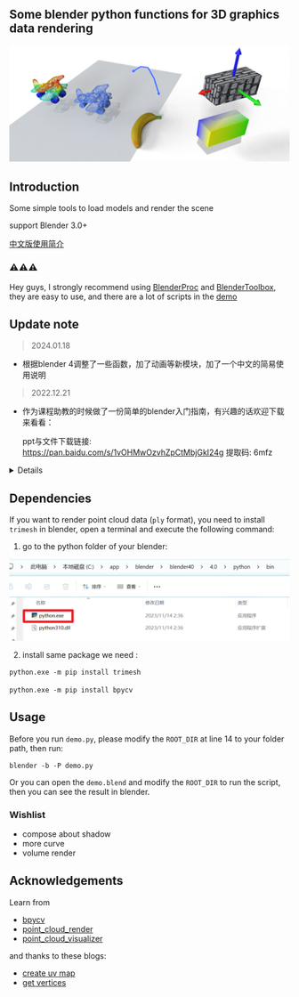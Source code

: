 ## Some blender python functions for 3D graphics data rendering

![demo](./doc/images/page.png)


## Introduction
Some simple tools to load models and render the scene

support Blender 3.0+

[中文版使用简介](./doc/how_to_use.md)

### ⚠️⚠️⚠️ 
Hey guys, I strongly recommend using [BlenderProc](https://github.com/DLR-RM/BlenderProc/tree/main) and [BlenderToolbox](https://github.com/HTDerekLiu/BlenderToolbox/), they are easy to use, and there are a lot of scripts in the [demo](https://github.com/HTDerekLiu/BlenderToolbox/tree/master/demos)

## Update note

> 2024.01.18

* 根据blender 4调整了一些函数，加了动画等新模块，加了一个中文的简易使用说明

> 2022.12.21

* 作为课程助教的时候做了一份简单的blender入门指南，有兴趣的话欢迎下载来看看：
  
  ppt与文件下载链接: https://pan.baidu.com/s/1vOHMwOzvhZpCtMbjGkI24g 
  提取码: 6mfz 

<details>
> 2022.12.08
* Now blender 3.0+ already support better point cloud visualization based on geometry node

> 2022.02.17
1. update rgb point cloud (very good, faster than point_cloud_visualizer addon!!!)
2. color the object surface based on vertex colors

> 2022.02.08

1. add collection management
2. add curve
3. add rgb point cloud (no good, but don't need point_cloud_visualizer addon)
4. reorganize the code
</details>

## Dependencies
If you want to render point cloud data (`ply` format), you need to install `trimesh` in blender, open a terminal and execute the following command:

1. go to the python folder of your blender: 

![python](./doc/images/python_path.png)

2. install same package we need :

```
python.exe -m pip install trimesh

python.exe -m pip install bpycv
```

## Usage

Before you run `demo.py`, please modify the `ROOT_DIR` at line 14 to your folder path, then run: 

```
blender -b -P demo.py
```

Or you can open the `demo.blend` and modify the `ROOT_DIR` to run the script, then you can see the result in blender.

### Wishlist

* compose about shadow
* more curve
* volume render


## Acknowledgements
Learn from 
* [bpycv](https://github.com/DIYer22/bpycv)
* [point_cloud_render](https://github.com/itsumu/point_cloud_renderer)
* [point_cloud_visualizer](https://github.com/uhlik/bpy)

and thanks to these blogs:
* [create uv map](https://b3d.interplanety.org/en/how-to-create-a-new-mesh-uv-with-the-blender-python-api/)
* [get vertices](https://blenderartists.org/t/efficient-copying-of-vertex-coords-to-and-from-numpy-arrays/661467/2)
